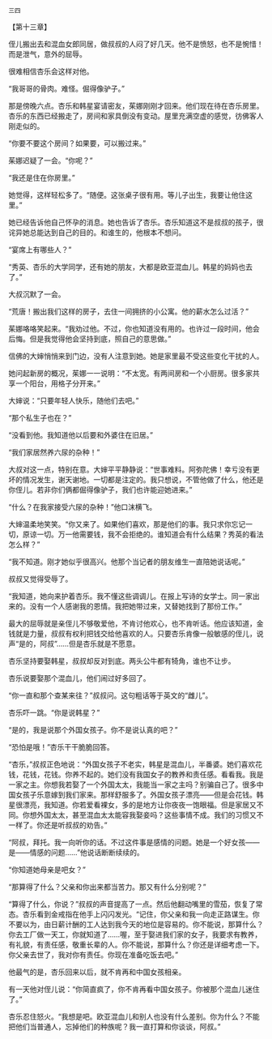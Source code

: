     三四 

   【第十三章】

   侄儿搬出去和混血女郎同居，做叔叔的人闷了好几天。他不是愤怒，也不是惋惜！而是泄气，意外的屈辱。

   很难相信杏乐会这样对他。

   “我哥哥的骨肉。难怪。倔得像驴子。”

   那是傍晚六点。杏乐和韩星宴请密友，茱娜刚刚才回来。他们现在待在杏乐房里。杏乐的东西已经搬走了，房间和家具倒没有变动。屋里充满空虚的感觉，彷佛客人刚走似的。

   “你要不要这个房间？如果要，可以搬过来。”

   茱娜迟疑了一会。“你呢？”

   “我还是住在你房里。”

   她觉得，这样轻松多了。“随便。这张桌子很有用。等儿子出生，我要让他住这里。”

   她已经告诉他自己怀孕的消息。她也告诉了杏乐。杏乐知道这不是叔叔的孩子，很诧异她总能达到自己的目的。和谁生的，他根本不想问。

   “宴席上有哪些人？”

   “秀英、杏乐的大学同学，还有她的朋友，大都是欧亚混血儿。韩星的妈妈也去了。”

   大叔沉默了一会。

   “荒唐！搬出我们这样的房子，去住一间拥挤的小公寓。他的薪水怎么过活？”

   茱娜咯咯笑起来。“我劝过他。不过，你也知道没有用的。也许过一段时间，他会后悔。但是我觉得他会坚持到底，照自己的意思做。”

   信佛的大婶悄悄来到门边，没有人注意到她。她是家里最不受这些变化干扰的人。

   她问起新房的概况，茱娜一一说明：“不太宽。有两间房和一个小厨房。很多家共享一个阳台，用格子分开来。”

   大婶说：“只要年轻人快乐，随他们去吧。”

   “那个私生子也在？”

   “没看到他。我知道他以后要和外婆住在旧居。”

   “我们家居然养六尿的杂种！”

   大叔对这一点，特别在意。大婶平平静静说：“世事难料。阿弥陀佛！幸亏没有更坏的情况发生，谢天谢地。一切都是注定的。我只想说，不管他做了什么，他还是你侄儿。若非你们俩都倔得像驴子，我们也许能迎她进来。”

   “什么？在我家接受六尿的杂种！”他口沫横飞。

   大婶温柔地笑笑。“你又来了。如果他们喜欢，那是他们的事。我只求你忘记一切，原谅一切。万一他需要钱，我不会拒绝的。谁知道会有什么结果？秀英的看法怎么样？”

   “我不知道。刚才她似乎很高兴。他那个当记者的朋友维生一直陪她说话呢。”

   叔叔又觉得受辱了。

   “我知道，她向来护着杏乐。我不懂这些调调儿。在报上写诗的女学士。同一家出来的。没有一个人感谢我的恩情。我把她带过来，又替她找到了那份工作。”

   最大的屈辱就是亲侄儿不够敬爱他，不肯讨他欢心，也不肯听话。他应该知道，金钱就是力量，叔叔有权利把钱交给他喜欢的人。只要杏乐肯像一般敏感的侄儿，说声“是的，阿叔”……但是杏乐就是不愿意。

   杏乐坚持要娶韩星，叔叔却反对到底。两头公牛都有犄角，谁也不让步。

   杏乐说要娶那个混血儿，他们闹过好多回了。

   “你一直和那个查某来往？”叔叔问。这句粗话等于英文的“雌儿”。

   杏乐吓一跳。“你是说韩星？”

   “是的，我是说那个外国女孩子。你不是说认真的吧？”

   “恐怕是哦！”杏乐干干脆脆回答。

   “杏乐，”叔叔正色地说：“外国女孩子不老实，韩星是混血儿，半番婆。她们喜欢花钱，花钱，花钱。你养不起的。她们没有我国女子的教养和责任感。看看我。我是一家之主。你想我若娶了一个外国太太，我能当一家之主吗？别骗自己了。很多中国女孩子乐意嫁到我们家来。那样舒服多了。外国女孩子漂亮——但是会花钱。韩星很漂亮，我知道。你若爱看裸女，多的是地方让你夜夜一饱眼福。但是家居又不同。你想外国太太，甚至混血太太能容我娶妾吗？这些事情不成。我们的习惯又不一样了。你还是听叔叔的劝告。”

   “阿叔，拜托。我一向听你的话。不过这件事是感情的问题。她是一个好女孩——是——情感的问题……”他说话断断续续的。

   “你知道她母亲是吧女？”

   “那算得了什么？父亲和你出来都当苦力。那又有什么分别呢？”

   “算得了什么，你说？”叔叔的声音提高了一点。然后他翻动嘴里的雪茄，恢复了常态。杏乐看到金戒指在他手上闪闪发光。“记住，你父亲和我一向走正路谋生。你不要以为，由日薪计酬的工人达到我今天的地位是容易的。你不能说，那算什么？你去工厂做一天工，你就知道了……喔，至于娶进我们家的女子，我要求有教养，有礼貌，有责任感，敬重长辈的人。你不能说，那算什么？你还是详细考虑一下。你父亲去世了，我对你有责任。你现在准备吃饭去吧。”

   他最气的是，杏乐回来以后，就不肯再和中国女孩相亲。

   有一天他对侄儿说：“你简直疯了，你不肯再看中国女孩子。你被那个混血儿迷住了。”

   杏乐忍住怒火。“我想是吧。欧亚混血儿和别人也没有什么差别。你为什么？不能把他们当普通人，忘掉他们的种族呢？我一直打算和你谈谈，阿叔。”

